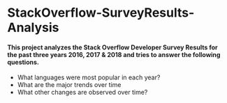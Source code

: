 # StackOverflow-SurveyResults-Analysis
####  This project analyzes the Stack Overflow Developer Survey Results for the past three years 2016, 2017 & 2018 and tries to answer the following questions.
-   What languages were most popular in each year?
-   What are the major trends over time
-   What other changes are observed over time?

